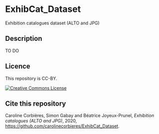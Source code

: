 # ExhibCat_Dataset
Exhibition catalogues dataset (ALTO and JPG)

## Description

TO DO

## Licence

This repository is CC-BY.

<a rel="license" href="https://creativecommons.org/licenses/by/2.0"><img alt="Creative Commons License" style="border-width:0" src="https://i.creativecommons.org/l/by/2.0/88x31.png" /></a><br/>

## Cite this repository

Caroline Corbières, Simon Gabay and Béatrice Joyeux-Prunel, _Exhibition catalogues (ALTO and JPG)_, 2020, https://github.com/carolinecorbieres/ExhibCat_Dataset.
